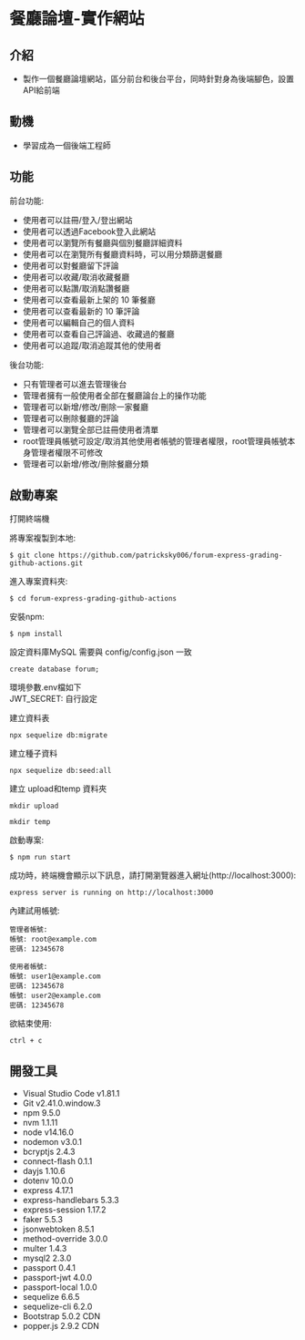 # 餐廳論壇-實作網站

## 介紹

- 製作一個餐廳論壇網站，區分前台和後台平台，同時針對身為後端腳色，設置API給前端

## 動機
- 學習成為一個後端工程師
  
## 功能
前台功能:
* 使用者可以註冊/登入/登出網站
* 使用者可以透過Facebook登入此網站
* 使用者可以瀏覽所有餐廳與個別餐廳詳細資料
* 使用者可以在瀏覽所有餐廳資料時，可以用分類篩選餐廳
* 使用者可以對餐廳留下評論
* 使用者可以收藏/取消收藏餐廳
* 使用者可以點讚/取消點讚餐廳
* 使用者可以查看最新上架的 10 筆餐廳
* 使用者可以查看最新的 10 筆評論
* 使用者可以編輯自己的個人資料
* 使用者可以查看自己評論過、收藏過的餐廳
* 使用者可以追蹤/取消追蹤其他的使用者

後台功能:
* 只有管理者可以進去管理後台
* 管理者擁有一般使用者全部在餐廳論台上的操作功能
* 管理者可以新增/修改/刪除一家餐廳
* 管理者可以刪除餐廳的評論
* 管理者可以瀏覽全部已註冊使用者清單
* root管理員帳號可設定/取消其他使用者帳號的管理者權限，root管理員帳號本身管理者權限不可修改
* 管理者可以新增/修改/刪除餐廳分類

## 啟動專案 
打開終端機

將專案複製到本地:
```
$ git clone https://github.com/patricksky006/forum-express-grading-github-actions.git
```
進入專案資料夾:
```
$ cd forum-express-grading-github-actions
```
安裝npm:
```
$ npm install
```
設定資料庫MySQL
需要與 config/config.json 一致
```
create database forum;
```

環境參數.env檔如下  
JWT_SECRET: 自行設定

建立資料表
```
npx sequelize db:migrate
```

建立種子資料
```
npx sequelize db:seed:all
```
建立 upload和temp 資料夾
```
mkdir upload
```
```
mkdir temp
```
啟動專案:
```
$ npm run start
```
成功時，終端機會顯示以下訊息，請打開瀏覽器進入網址(http://localhost:3000):
```
express server is running on http://localhost:3000
```
內建試用帳號:
```
管理者帳號:
帳號: root@example.com
密碼: 12345678

使用者帳號:
帳號: user1@example.com
密碼: 12345678
帳號: user2@example.com
密碼: 12345678
```
欲結束使用:
```
ctrl + c
```
## 開發工具
* Visual Studio Code v1.81.1
* Git v2.41.0.window.3
* npm 9.5.0
* nvm 1.1.11
* node v14.16.0
* nodemon v3.0.1
* bcryptjs 2.4.3
* connect-flash 0.1.1
* dayjs 1.10.6
* dotenv 10.0.0
* express 4.17.1
* express-handlebars 5.3.3
* express-session 1.17.2
* faker 5.5.3
* jsonwebtoken 8.5.1
* method-override 3.0.0
* multer 1.4.3
* mysql2 2.3.0
* passport 0.4.1
* passport-jwt 4.0.0
* passport-local 1.0.0
* sequelize 6.6.5
* sequelize-cli 6.2.0
* Bootstrap 5.0.2 CDN
* popper.js 2.9.2 CDN
